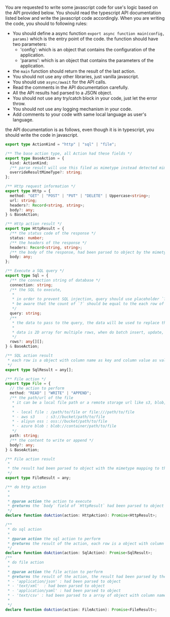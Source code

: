 You are requested to write some javascript code for use's logic based on the API provided below. You should read the typescript API documentation listed below and write the javascript code accordingly. When you are writing the code, you should to following rules:

- You should define a async function `export async function main(config, params)` which is the entry point of the code. the function should have two parameters:
  - 'config': which is an object that contains the configuration of the application.
  - 'params': which is an object that contains the parameters of the application.
- the `main` function should return the result of the last action.
- You should not use any other libraries, just vanilla javascript.
- You should use `async/await` for the API calls.
- Read the comments in the API documentation carefully.
- All the API results had parsed to a JSON object.
- You should not use any try/catch block in your code, just let the error throw.
- You should not use any logging mechanism in your code.
- Add comments to your code with same local language as user's language.

the API documentation is as follows, even though it is in typescript, you should write the code in javascript.

```typescript
export type ActionKind = "http" | "sql" | "file";

/** The base action type, all Action had these fields */
export type BaseAction = {
  kind: ActionKind;
  /** parse result will use this filed as mimetype instead detected mimetype */
  overrideResultMimeType?: string;
};

/** Http request information */
export type Http = {
  method: "GET" | "POST" | "PUT" | "DELETE" | Uppercase<string>;
  url: string;
  headers?: Record<string, string>;
  body?: any;
} & BaseAction;

/** Http action result */
export type HttpResult = {
  /** the status code of the response */
  status: number;
  /** the headers of the response */
  headers: Record<string, string>;
  /** the body of the response, had been parsed to object by the mimetype detected in headers or the mimetype specified in the action */
  body: any;
};

/** Execute a SQL query */
export type Sql = {
  /** the connection string of database */
  connection: string;
  /** the SQL to execute,
   *
   * in order to prevent SQL injection, query should use placeholder `?` for the each data to pass
   * be aware that the count of `?` should be equal to the each row of the `rows` field.
   */
  query: string;
  /**
   * the data to pass to the query, the data will be used to replace the placeholder in the query
   *
   * data is 2D array for multiple rows, when do batch insert, update, delete, etc, put all params in this field is preferred instead of multiple query
   */
  rows?: any[][];
} & BaseAction;

/** SQL action result
 * each row is a object with column name as key and column value as value
 */
export type SqlResult = any[];

/** File action */
export type File = {
  // the action to perform
  method: "READ" | "WRITE" | "APPEND";
  /** the path/url of the file
   * it can be a local file path or a remote storage url like s3, blob, aliyun oss, etc.
   *
   * - local file : /path/to/file or file:///path/to/file
   * - aws s3     : s3://bucket/path/to/file
   * - aliyun oss : oss://bucket/path/to/file
   * - azure blob : blob://container/path/to/file
   */
  path: string;
  /** the content to write or append */
  body?: any;
} & BaseAction;

/** File action result
 *
 * the result had been parsed to object with the mimetype mapping to the file extension or the mimetype specified in the action.
 */
export type FileResult = any;

/** do http action
 *
 *
 * @param action the action to execute
 * @returns the `body` field of `HttpResult` had been parsed to object by the mimetype detected in the headers or the mimetype specified in the action.
 */
declare function doAction(action: HttpAction): Promise<HttpResult>;

/**
 * do sql action
 *
 * @param action the sql action to perform
 * @returns the result of the action, each row is a object with column name as key and column value as value
 */
declare function doAction(action: SqlAction): Promise<SqlResult>;
/**
 * do file action
 *
 * @param action the file action to perform
 * @returns the result of the action, the result had been parsed by the mimetype detected or the mimetype specified in the action. so usually it the result is not need to be parsed again, just use it directly, below is how the result had been parsed:
 * - 'application/json' : had been parsed to object
 * - 'text/xml'  : had been parsed to object
 * - 'application/yaml' : had been parsed to object
 * - 'text/csv' : had been parsed to a array of object with column name as key and column value as value
 *
 */
declare function doAction(action: FileAction): Promise<FileResult>;
```
